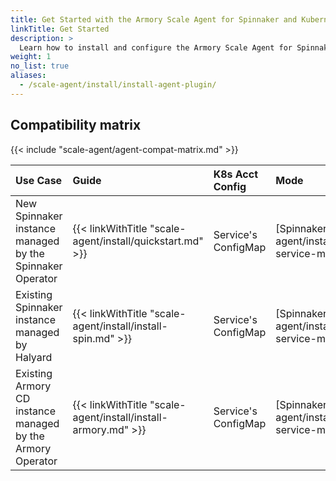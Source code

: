 ```yaml
---
title: Get Started with the Armory Scale Agent for Spinnaker and Kubernetes
linkTitle: Get Started
description: >
  Learn how to install and configure the Armory Scale Agent for Spinnaker and Kubernetes in your Spinnaker and Armory CD environments.
weight: 1
no_list: true
aliases:
  - /scale-agent/install/install-agent-plugin/
---
```


## Compatibility matrix

{{< include "scale-agent/agent-compat-matrix.md" >}}


| Use Case | Guide | K8s Acct Config | Mode |
|:--- |:---- |:----- |:-----|
| New Spinnaker instance managed by the Spinnaker Operator | {{< linkWithTitle "scale-agent/install/quickstart.md" >}} | Service's ConfigMap | [Spinnaker Service]({{< ref "/scale-agent/install/advanced/modes#spinnaker-service-mode" >}}) |
| Existing Spinnaker instance managed by Halyard | {{< linkWithTitle "scale-agent/install/install-spin.md" >}} | Service's ConfigMap | [Spinnaker Service]({{< ref "/scale-agent/install/advanced/modes#spinnaker-service-mode" >}}) |
| Existing Armory CD instance managed by the Armory Operator | {{< linkWithTitle "scale-agent/install/install-armory.md" >}} | Service's ConfigMap | [Spinnaker Service]({{< ref "/scale-agent/install/advanced/modes#spinnaker-service-mode" >}}) |

